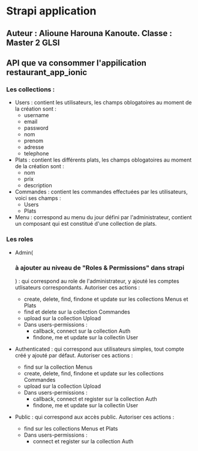 # Strapi application

## Auteur : Alioune Harouna Kanoute. Classe : Master 2 GLSI

## API que va consommer l'appilication restaurant_app_ionic

### Les collections :

* Users : contient les utilisateurs, les champs oblogatoires au moment de la création sont :
  * username
  * email
  * password
  * nom
  * prenom
  * adresse
  * telephone
* Plats : contient les différents plats, les champs oblogatoires au moment de la création sont :
  * nom
  * prix
  * description
* Commandes : contient les commandes effectuées par les utilisateurs, voici ses champs :
  * Users
  * Plats
* Menu : correspond au menu du jour défini par l'administrateur, contient un composant qui est constitué d'une collection de plats.

### Les roles

* Admin(<h3>à ajouter au niveau de "Roles & Permissions" dans strapi </h3>) : qui correspond au role de l'administrateur, y ajouté les comptes utlisateurs correspondants. Autoriser ces actions :
  * create, delete, find, findone et update sur les collections Menus et Plats
  * find et delete sur la collection Commandes
  * upload sur la collection Upload
  * Dans users-permissions :
    * callback, connect sur la collection Auth
    * findone, me et update sur la collectin User
    
* Authenticated : qui correspond aux utilisateurs simples, tout compte créé y ajouté par défaut. Autoriser ces actions :
  * find sur la collection Menus
  * create, delete, find, findone et update sur les collections Commandes
  * upload sur la collection Upload
  * Dans users-permissions :
    * callback, connect et register sur la collection Auth
    * findone, me et update sur la collectin User
    
* Public : qui correspond aux accès public.  Autoriser ces actions :
  * find sur les collections Menus et Plats
  * Dans users-permissions :
    * connect et register sur la collection Auth
